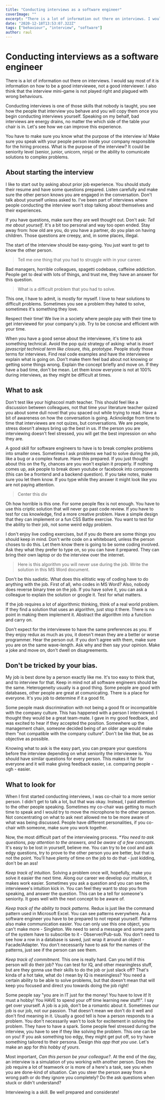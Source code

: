 ```yaml
---
title: "Conducting interviews as a software engineer"
coverImage: ""
excerpt: "There is a lot of information out there on interviews. I would say most of it is information on how to be a good interviewee, not a good interviewer."
date: "2020-12-18T13:53:07.322Z"
tags: ["behaviour", "interview", "software"]
author: raul
---
```


# Conducting interviews as a software engineer

There is a lot of information out there on interviews. I would say most of it is information on how to be a good interviewee, not a good interviewer. I also think that the interview mini-game is not played right and plagued with wrong behaviours.

Conducting interviews is one of those skills that nobody is taught, you see how the people that interview you behave and you will copy them once you begin conducting interviews yourself. Speaking on my behalf, bad interviews are energy drains, no matter the which side of the table your chair is in. Let's see how we can improve this experience.

You have to make sure you know what the purpose of the interview is! Make sure you speak with your people person inside your company responsible for the hiring process. What is the purpose of the interview? It could be seniority level (senior, junior, unicorn, ninja) or the ability to comunicate solutions to complex problems.

## About starting the interview

I like to start out by asking about prior job experience. You should study their resume and have some questions prepared. Listen carefully and make sure the other person knows you are engaged in the conversation. Don't talk about yourself unless asked to. I've been part of interviews where people conducting the interview won't stop talking about themselves and their experiences.

If you have questions, make sure they are well thought out. Don't ask: _Tell me about yourself_. It's a bit too personal and way too open ended. Stay away from: how old are you, do you have a partner, do you plan on having children. Those questions are creepy, and, in some places, illegal.

The start of the interview should be easy-going. You just want to get to know the other person.

> Tell me one thing that you had to struggle with in your career.

Bad managers, horrible colleagues, spagetti codebase, caffeine addiction. People get to deal with lots of things, and trust me, they have an answer for this question.

> What is a difficult problem that you had to solve.

This one, I have to admit, is mostly for myself. I love to hear solutions to difficult problems. Sometimes you see a problem they hated to solve, sometimes it's something they love.

Respect their time! We live in a society where people pay with their time to get interviewed for your company's job. Try to be concise and efficient with your time.

When you have a good sense about the interviewee, it's time to ask something technical. Avoid the pop quiz strategy of asking: what is _insert javascript technical term like closure, this, prototype_. People study those terms for interviews. Find real code examples and have the interviewee explain what is going on. Don't make them feel bad about not knowing or getting some things wrong. Explain the concept briefly and move on. If they have a bad time, don't be mean. Let them know everyone is not at 100% during interviews, as they might be difficult at times.

## What to ask

Don't test like your highscool math teacher. This should feel like a discussion between colleagues, not that time your literature teacher quized you about some dull novel that you spaced out while trying to read. Have a bit of awareness on how the conversation is going. Acknoledge from time to time that interviewes are not quizes, but conversations. We are people, stress doesn't always bring up the best in us. If the person you are interviewing doesn't feel stressed, you will get the best impression on who they are.

A good skill for software engineers to have is to break complex problems into smaller ones. Sometimes I ask problems we had to solve during the job, like a bug or a complex feature. Have this prepared. If you just thought about this on the fly, chances are you won't explain it properly. If nothing comes up, ask people to break down youtube or facebook into components (this can be a frontend and a backend question). If you take notes, make sure you let them know. If you type while they answer it might look like you are not paying attention.

> Center this div

Oh how horrible is this one. For some people flex is not enough. You have to use this criptic solution that will never go past code review. If you have to test for css knowledge, find a more creative problem. Have a simple design that they can implement or a fun CSS Battle exercise. You want to test for the ability to their job, not some weird edgy problem.

I don't enjoy live coding exercises, but if you do there are some things you should keep in mind. Don't write code on a whiteboard, unless the person choses to do this. Let them know there is going to be some coding involved. Ask they what they prefer to type on, so you can have it prepared. They can bring their own laptop or do the interview over the internet.

> Here is this algorithm you will never use during the job. Write the solution in this MS Word document.

Don't be this sadistic. What does this elitistic way of coding have to do anything with the job. First of all, who codes in MS Word? Also, nobody does reverse binary tree on the job. If you have solve it, you can ask a colleague to explain the solution or google it. Test for what matters.

If the job requires a lot of algorithmic thinking, think of a real world problem. If they find a solution that uses an algorithm, just stop it there. There is no point in making them implement it. Abstract the algorithm into a function and carry on.

Don't expect for the interviewee to have the same preferences as you. If they enjoy redux as much as you, it doesn't mean they are a better or worse programmer. Hear the person out. If you don't agree with them, make sure you are on the same wave-length. Ask why and then say your opinion. Make a joke and move on, don't dwell on disagreements.

## Don't be tricked by your bias.

My job is best done by a person exactly like me. It's too easy to think that, and to interview for that. Keep in mind not all software engineers should be the same. Heterogeneity usually is a good thing. Some people are good with databases, other people are great at comunicating. There is a place for everyone. It's you job to determine if it a good fit.

Some people mask discrimination with not being a good fit or incompatible with the company culture. This has happened with a person I interviewed. I thought they would be a great team-mate. I gave in my good feedback, and was excited to hear if they accepted the position. Somewhere up the management chain, someone decided being of an older age would make them "not compatible with the company culture". Don't be like that, be as objective as possible.

Knowing what to ask is the easy part, you can prepare your questions before the interview depending on what seniority the interviewee is. You should have similar questions for every person. This makes it fair for everyone and it will make giving feedback easier, i.e. comparing people - ugh - easier.

## What to look for

When I first started conducting interviews, I was co-chair to a more senior person. I didn't get to talk a lot, but that was okay. Instead, I paid attention to the other people speaking. Sometimes my co-chair was getting to much time to speak and I would try to move the microphone to the other person. Not concentrating on what to ask next allowed me to be more aware of what was being discussed. People have different personalities, if you co-chair with someone, make sure you work together.

Now, the most difficult part of the interviewing process. \*_You need to ask questions, pay attention to the answers, and be aware of a few concepts_. It's easy to be lost in yourself, believe me. You can try to be cool and ask edgy questions, try to prove to the other person you are better, but that is not the point. You'll have plenty of time on the job to do that - just kidding, don't be an ass!

_Keep track of intuition._ Solving a problem once will, hopefully, make you solve it easier the next time. Along our career we develop our intuition, it makes work easier. Sometimes you ask a question and you can see the interviewee's intuition kick in. You can feel they want to stop you from speaking, and answer the question. This can be a tell for someone's seniority. It goes well with the next concept to be aware of.

_Keep track of the ability to track patterns._ Redux is just like the command pattern used in Microsoft Excel. You can see patterns everywhere. As a software engineer you have to be prepared to not repeat yourself. Patterns also make communication easier. You can only use this one object, you can't make more - Singleton. We need to send a message and some parts of the system have to subscribe to it - Observer/Pub-sub. You don't need to see how a row in a database is saved, just wrap it around an object - Facade/Adapter. You don't necessarily have to ask for the names of the patterns, just see if the person can see them.

_Keep track of commitment._ This one is really hard. Can you tell if this person will do their job? You can test for IQ, and other meaningless stuff, but are they gonna use their skills to do the job or just slack off? That's kinda of a hot take, what do I mean by IQ is meaningless? You need a certain ability to be able to solve problems, but that doesn't mean that will keep you focused and direct you towards doing the job right!

Some people say "you are in IT just for the money! You have to love it! It must a hobby! You HAVE to spend your off time learning new stuff!". I say get over yourself. A job is a job, don't be a romantic about it. Sometimes our job is our job, not our passion. That doesn't mean we don't do it well and don't find meaning in it. Usually a good tell is how a person responds to a problem. You don't necessarily wan't to look for excitement in solving the problem. They have to have a spark. Some people feel stressed during the interview, you have to see if they like solving the problem. This one can be on you! If you ask something too edgy, they might get put off, so try have something tailored to their persona. Design _this app that you use_. Let's make an app for _this hobby of yours_.

Most important, _Can this person be your colleague?_. At the end of the day, an interview is a simulation of you working with another person. Does the job require a lot of teamwork or is more of a here's a task, see you when you are done-kind of situation. Can you steer the person away from a wrong path or do they ignore you completely? Do the ask questions when stuck or didn't understand?

Interviewing is a skill. Be well prepared and considerate!

